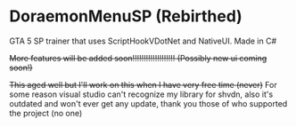 # DoraemonMenuSP (Rebirthed)
GTA 5 SP trainer that uses ScriptHookVDotNet and NativeUI. Made in C#

~~More features will be added soon!!!!!!!!!!!!!!!!!!! (Possibly new ui coming soon!)~~

~~This aged well but I'll work on this when I have very free time (never)~~ For some reason visual studio can't recognize my library for shvdn, also it's outdated and won't ever get any update, thank you those of who supported the project (no one)
